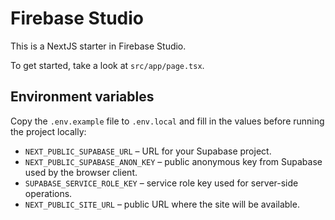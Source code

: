 # Firebase Studio

This is a NextJS starter in Firebase Studio.

To get started, take a look at `src/app/page.tsx`.

## Environment variables

Copy the `.env.example` file to `.env.local` and fill in the values before running the project locally:

- `NEXT_PUBLIC_SUPABASE_URL` – URL for your Supabase project.
- `NEXT_PUBLIC_SUPABASE_ANON_KEY` – public anonymous key from Supabase used by the browser client.
- `SUPABASE_SERVICE_ROLE_KEY` – service role key used for server-side operations.
- `NEXT_PUBLIC_SITE_URL` – public URL where the site will be available.
